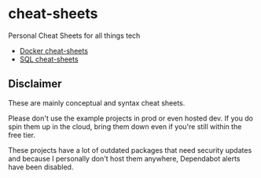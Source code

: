 # cheat-sheets

Personal Cheat Sheets for all things tech

- [Docker cheat-sheets](./Docker/docker-cheat-sheet.md)
- [SQL cheat-sheets](./SQL/sql-cheat-sheet.md)

## Disclaimer

These are mainly conceptual and syntax cheat sheets. 

Please don't use the example projects in prod or even hosted dev. If you do spin them up in the cloud, bring them down even if you're still within the free tier. 

These projects have a lot of outdated packages that need security updates and because I personally don't host them anywhere, Dependabot alerts have been disabled. 
